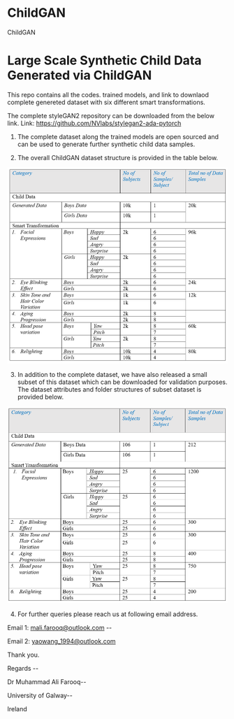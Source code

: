 # ChildGAN
ChildGAN

# Large Scale Synthetic Child Data Generated via ChildGAN

This repo contains all the codes. trained models, and link to downlaod complete genereted dataset with six different smart transformations.

The complete styleGAN2 repository can be downloaded from the below link.
Link: https://github.com/NVlabs/stylegan2-ada-pytorch

1.	The complete dataset along the trained models are open sourced and can be used to generate further synthetic child data samples.

2.	The overall ChildGAN dataset structure is provided in the table below.

![](images/1.PNG)

3. In addition to the complete dataset, we have also released a small subset of this dataset which can be downloaded for validation purposes. The dataset attributes and folder structures of subset dataset is provided below. 

![](images/2.PNG)

4.	For further queries please reach us at following email address.


Email 1: mali.farooq@outlook.com --

Email 2: yaowang_1994@outlook.com

Thank you.

Regards --

Dr Muhammad Ali Farooq--

University of Galway--

Ireland 

